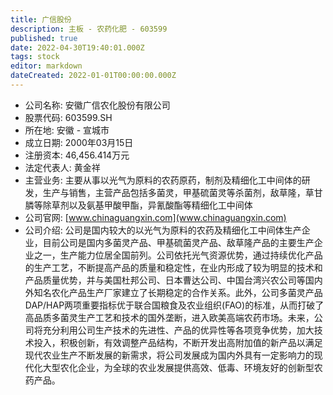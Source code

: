```yaml
---
title: 广信股份
description: 主板 - 农药化肥 - 603599
published: true
date: 2022-04-30T19:40:01.000Z
tags: stock
editor: markdown
dateCreated: 2022-01-01T00:00:00.000Z
---
```


- 公司名称: 安徽广信农化股份有限公司
- 股票代码: 603599.SH
- 所在地: 安徽 - 宣城市
- 成立日期: 2000年03月15日
- 注册资本: 46,456.414万元
- 法定代表人: 黄金祥
- 主营业务: 主要从事以光气为原料的农药原药，制剂及精细化工中间体的研发，生产与销售，主营产品包括多菌灵，甲基硫菌灵等杀菌剂，敌草隆，草甘膦等除草剂以及氨基甲酸甲酯，异氰酸酯等精细化工中间体
- 公司官网: [www.chinaguangxin.com](www.chinaguangxin.com)
- 公司介绍: 公司是国内较大的以光气为原料的农药及精细化工中间体生产企业，目前公司是国内多菌灵产品、甲基硫菌灵产品、敌草隆产品的主要生产企业之一，生产能力位居全国前列。公司依托光气资源优势，通过持续优化产品的生产工艺，不断提高产品的质量和稳定性，在业内形成了较为明显的技术和产品质量优势，并与美国杜邦公司、日本曹达公司、中国台湾兴农公司等国内外知名农化产品生产厂家建立了长期稳定的合作关系。此外，公司多菌灵产品DAP/HAP两项重要指标优于联合国粮食及农业组织(FAO)的标准，从而打破了高品质多菌灵生产工艺和技术的国外垄断，进入欧美高端农药市场。未来，公司将充分利用公司生产技术的先进性、产品的优异性等各项竞争优势，加大技术投入，积极创新，有效调整产品结构，不断开发出高附加值的新产品以满足现代农业生产不断发展的新需求，将公司发展成为国内外具有一定影响力的现代化大型农化企业，为全球的农业发展提供高效、低毒、环境友好的创新型农药产品。



